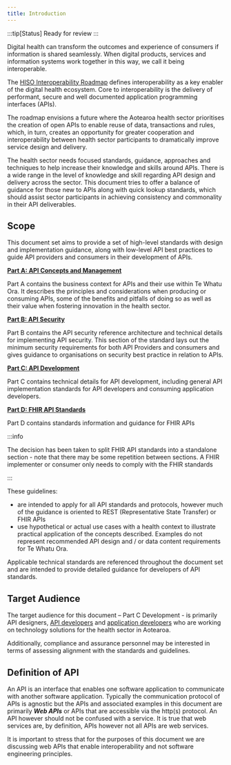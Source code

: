 ```yaml
---
title: Introduction
---
```


:::tip[Status]
Ready for review
:::

Digital health can transform the outcomes and experience of consumers if information is shared seamlessly. When digital products, services and information systems work together in this way, we call it being interoperable.

The [HISO Interoperability Roadmap](https://www.tewhatuora.govt.nz/assets/Our-health-system/Digital-health/Health-information-standards/hiso-10083-2020-interoperability-roadmap-11sept2020.pdf) defines interoperability as a key enabler of the digital health ecosystem. Core to interoperability is the delivery of performant, secure and well documented application programming interfaces (APIs).

The roadmap envisions a future where the Aotearoa health sector prioritises the creation of open APIs to enable reuse of data, transactions and rules, which, in turn, creates an opportunity for greater cooperation and interoperability between health sector participants to dramatically improve service design and delivery.

The health sector needs focused standards, guidance, approaches and techniques to help increase their knowledge and skills around APIs. There is a wide range in the level of knowledge and skill regarding API design and delivery across the sector. This document tries to offer a balance of guidance for those new to APIs along with quick lookup standards, which should assist sector participants in achieving consistency and commonality in their API deliverables.

## Scope

This document set aims to provide a set of high-level standards with design and implementation guidance, along with low-level API best practices to guide API providers and consumers in their development of APIs.

[**Part A: API Concepts and Management**](/api-concepts)

Part A contains the business context for APIs and their use within Te Whatu Ora. It describes the principles and considerations when producing or consuming APIs, some of the benefits and pitfalls of doing so as well as their value when fostering innovation in the health sector.

[**Part B: API Security**](/api-security)

Part B contains the API security reference architecture and technical details for implementing API security. This section of the standard lays out the minimum security requirements for both API Providers and consumers and gives guidance to organisations on security best practice in relation to APIs.

[**Part C: API Development**](/api-development)

Part C contains technical details for API development, including general API implementation standards for API developers and consuming application developers.

[**Part D: FHIR API Standards**](/fhir-api-standard)

Part D contains standards information and guidance for FHIR APIs

:::info

The decision has been taken to split FHIR API standards into a standalone section - note that there may be some repetition between sections. A FHIR implementer or consumer only needs to comply with the FHIR standards

:::

These guidelines:

- are intended to apply for all API standards and protocols, however much of the guidance is oriented to REST (Representative State Transfer) or FHIR APIs
- use hypothetical or actual use cases with a health context to illustrate practical application of the concepts described. Examples do not represent recommended API design and / or data content requirements for Te Whatu Ora.
  
Applicable technical standards are referenced throughout the document set and are intended to provide detailed guidance for developers of API standards.

## Target Audience

The target audience for this document – Part C Development - is
primarily API designers, [API developers](/api-concepts/ComponentDefinitions#api-developers) and [application developers](/api-concepts/ComponentDefinitions#application-developers) who are working on technology solutions for the health sector in Aotearoa.

Additionally, compliance and assurance personnel may be interested in terms of assessing alignment with the standards and guidelines.

## Definition of API

An API is an interface that enables one software application to communicate with another software application. Typically the communication protocol of APIs is agnostic but the APIs and associated examples in this document are primarily **_Web
APIs_** or APIs that are accessible via the http(s) protocol. An API however should not be confused with a service. It is true that web services are, by definition, APIs however not all APIs are web services.

It is important to stress that for the purposes of this document we are
discussing web APIs that enable interoperability and not software
engineering principles.
